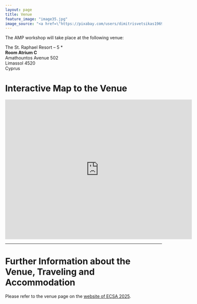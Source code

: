 ```yaml
---
layout: page
title: Venue
feature_image: "image35.jpg"
image_source: "<a href=\"https://pixabay.com/users/dimitrisvetsikas1969-1857980\" target=\"_blank\">dimitrisvetsikas1969</a>"
---
```


The AMP workshop will take place at the following venue:

The St. Raphael Resort – 5 *<br/>
<b>Room Atrium C</b><br/>
Amathountos Avenue 502<br/>
Limassol 4520<br/>
Cyprus

# Interactive Map to the Venue
<div class="row">
<div class="text-center">
  <iframe
  width="600"
  height="450"
  style="border:0"
  loading="lazy"
  allowfullscreen
  referrerpolicy="no-referrer-when-downgrade"
  src="https://www.google.com/maps/place//data=!4m2!3m1!1s0x12e2b4fd16ccc4cd:0xb05acea5529e08d1?sa=X&ved=1t:8290&ictx=111">
</iframe>
</div>
</div>

<hr/>

# Further Information about the Venue, Traveling and Accommodation
Please refer to the venue page on the <a href="https://conf.researchr.org/home/ecsa-2025">website of ECSA 2025</a>.